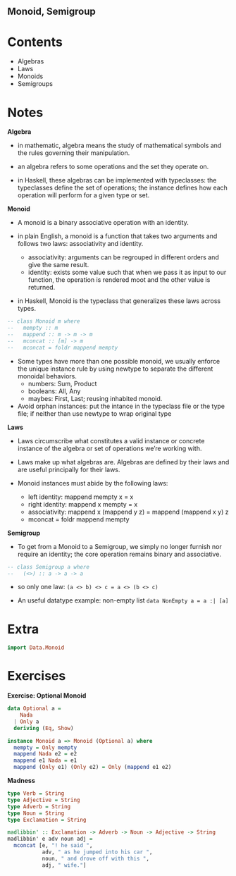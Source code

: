 Monoid, Semigroup
-----------------

Contents
========

-   Algebras
-   Laws
-   Monoids
-   Semigroups

Notes
=====

**Algebra**

-   in mathematic, algebra means the study of mathematical symbols and the rules governing their manipulation.

-   an algebra refers to some operations and the set they operate on.

-   in Haskell, these algebras can be implemented with typeclasses: the typeclasses define the set of operations; the instance defines how each operation will perform for a given type or set.

**Monoid**

-   A monoid is a binary associative operation with an identity.

-   in plain English, a monoid is a function that takes two arguments and follows two laws: associativity and identity.
    -   associativity: arguments can be regrouped in different orders and give the same result.
    -   identity: exists some value such that when we pass it as input to our function, the operation is rendered moot and the other value is returned.
-   in Haskell, Monoid is the typeclass that generalizes these laws across types.

``` haskell
-- class Monoid m where
--   mempty :: m
--   mappend :: m -> m -> m
--   mconcat :: [m] -> m
--   mconcat = foldr mappend mempty
```

-   Some types have more than one possible monoid, we usually enforce the unique instance rule by using newtype to separate the different monoidal behaviors.
    -   numbers: Sum, Product
    -   booleans: All, Any
    -   maybes: First, Last; reusing inhabited monoid.
-   Avoid orphan instances: put the intance in the typeclass file or the type file; if neither than use newtype to wrap original type

**Laws**

-   Laws circumscribe what constitutes a valid instance or concrete instance of the algebra or set of operations we’re working with.

-   Laws make up what algebras are. Algebras are defined by their laws and are useful principally for their laws.

-   Monoid instances must abide by the following laws:
    -   left identity: mappend mempty x = x
    -   right identity: mappend x mempty = x
    -   associativity: mappend x (mappend y z) = mappend (mappend x y) z
    -   mconcat = foldr mappend mempty

**Semigroup**

-   To get from a Monoid to a Semigroup, we simply no longer furnish nor require an identity; the core operation remains binary and associative.

``` haskell
-- class Semigroup a where
--   (<>) :: a -> a -> a
```

-   so only one law: `(a <> b) <> c = a <> (b <> c)`

-   An useful datatype example: non-empty list `data NonEmpty a = a :| [a]`

Extra
=====

``` haskell
import Data.Monoid
```

Exercises
=========

**Exercise: Optional Monoid**

``` haskell
data Optional a =
    Nada
  | Only a
  deriving (Eq, Show)

instance Monoid a => Monoid (Optional a) where
  mempty = Only mempty
  mappend Nada e2 = e2
  mappend e1 Nada = e1
  mappend (Only e1) (Only e2) = Only (mappend e1 e2)
```

**Madness**

``` haskell
type Verb = String
type Adjective = String
type Adverb = String
type Noun = String
type Exclamation = String

madlibbin' :: Exclamation -> Adverb -> Noun -> Adjective -> String
madlibbin' e adv noun adj =
  mconcat [e, "! he said ",
           adv, " as he jumped into his car ",
           noun, " and drove off with this ",
           adj, " wife."]
```
